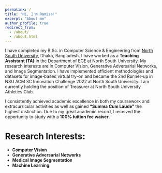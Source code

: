 ```yaml
---
permalink: /
title: "Hi, I'm Ramisa!"
excerpt: "About me"
author_profile: true
redirect_from: 
  - /about/
  - /about.html
---
```


I have completed my B.Sc. in Computer Science & Engineering from [North South University](https://www.northsouth.edu/), Dhaka, Bangladesh. I have worked as a **Teaching Assistant (TA)** in the Department of ECE at North South University. My research interests are in Computer Vision, Generative Adversarial Networks, and Image Segmentation. I have implemented efficient methodologies and datasets for image-based virtual try-on and became the 2nd Runner-up in NSU ACM SC Innovation Challenge 2022 at North South University. I am currently holding the position of Treasurer at North South University Athletics Club. 

I consistently achieved academic excellence in both my coursework and extracurricular activities as well as gained **“Summa Cum Laude”** the highest distinction. Due to my great academic record, I received the opportunity to study with a **100% tuition fee waiver**. 



Research Interests:
======
- **Computer Vision**
- **Generative Adversarial Networks**
- **Medical Image Segmentation** 
- **Machine Learning**
